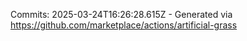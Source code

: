 Commits: 2025-03-24T16:26:28.615Z - Generated via https://github.com/marketplace/actions/artificial-grass
<br>
